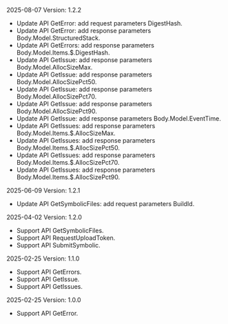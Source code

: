 2025-08-07 Version: 1.2.2
- Update API GetError: add request parameters DigestHash.
- Update API GetError: add response parameters Body.Model.StructuredStack.
- Update API GetErrors: add response parameters Body.Model.Items.$.DigestHash.
- Update API GetIssue: add response parameters Body.Model.AllocSizeMax.
- Update API GetIssue: add response parameters Body.Model.AllocSizePct50.
- Update API GetIssue: add response parameters Body.Model.AllocSizePct70.
- Update API GetIssue: add response parameters Body.Model.AllocSizePct90.
- Update API GetIssue: add response parameters Body.Model.EventTime.
- Update API GetIssues: add response parameters Body.Model.Items.$.AllocSizeMax.
- Update API GetIssues: add response parameters Body.Model.Items.$.AllocSizePct50.
- Update API GetIssues: add response parameters Body.Model.Items.$.AllocSizePct70.
- Update API GetIssues: add response parameters Body.Model.Items.$.AllocSizePct90.


2025-06-09 Version: 1.2.1
- Update API GetSymbolicFiles: add request parameters BuildId.


2025-04-02 Version: 1.2.0
- Support API GetSymbolicFiles.
- Support API RequestUploadToken.
- Support API SubmitSymbolic.


2025-02-25 Version: 1.1.0
- Support API GetErrors.
- Support API GetIssue.
- Support API GetIssues.


2025-02-25 Version: 1.0.0
- Support API GetError.


